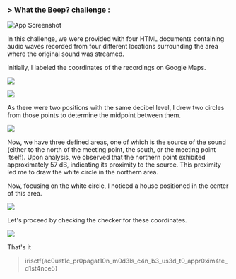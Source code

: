 ### > What the Beep? challenge :

![App Screenshot](https://cdn.discordapp.com/attachments/1067452256686981161/1194042461362851986/Screen_Shot_2024-01-08_at_11.16.14_PM.png?ex=65aee9b3&is=659c74b3&hm=3cb96dc4ff933063e4569420f1d8803674d2ad3d7253e9b305fccb845066c3e9&)

In this challenge, we were provided with four HTML documents containing audio waves recorded from four different locations surrounding the area where the original sound was streamed.

Initially, I labeled the coordinates of the recordings on Google Maps.



![](https://cdn.discordapp.com/attachments/1067452256686981161/1194044410271367290/New_Project.png?ex=65aeeb83&is=659c7683&hm=5e15aee1a635fa55f1bcbcb7c4ad46ede37e2a1a9130ae1f8f92a16e80121ec6&)

![](https://cdn.discordapp.com/attachments/1067452256686981161/1194047603218853946/Screen_Shot_2024-01-08_at_11.32.17_PM_1.png?ex=65aeee7c&is=659c797c&hm=36ba1887bb0bd67f17e5fa49a746656aa0fa598604ed2d1edc7dc5e49ed4a4cb&)

As there were two positions with the same decibel level, I drew two circles from those points to determine the midpoint between them.

![](https://cdn.discordapp.com/attachments/1067452256686981161/1194051448061821060/Screen_Shot_2024-01-08_at_11.32.17_PM_2.png?ex=65aef211&is=659c7d11&hm=a418bb1b76181085d57bb0f144e48caf463f1c83ee2894691d269e2ccb778e68&)

Now, we have three defined areas, one of which is the source of the sound (either to the north of the meeting point, the south, or the meeting point itself). Upon analysis, we observed that the northern point exhibited approximately 57 dB, indicating its proximity to the source. This proximity led me to draw the white circle in the northern area.

Now, focusing on the white circle, I noticed a house positioned in the center of this area.

![](https://cdn.discordapp.com/attachments/1067452256686981161/1194052870211899472/Screen_Shot_2024-01-08_at_11.32.17_PM_3.png?ex=65aef364&is=659c7e64&hm=43b1e3ade00def6b90864e5f30b1233a12aa8465eb7e400ac63dbbef07f58878&)

Let's proceed by checking the checker for these coordinates.

![](https://cdn.discordapp.com/attachments/1067452256686981161/1194055383803777184/Screen_Shot_2024-01-09_at_12.09.01_AM.png?ex=65aef5bb&is=659c80bb&hm=75db27b50c111ccc632575b686ca4a3957ed6a20ce56ef0853465727a52c2de8&)

That's it 

> irisctf{ac0ust1c_pr0pagat10n_m0d3ls_c4n_b3_us3d_t0_appr0xim4te_d1st4nce5}
